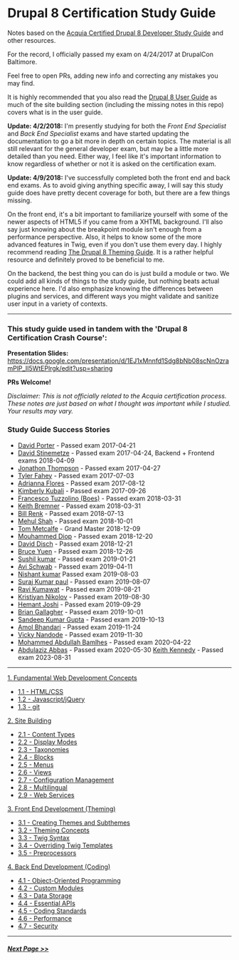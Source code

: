 # Drupal 8 Certification Study Guide

Notes based on the [Acquia Certified Drupal 8 Developer Study Guide](https://acquia-academy.gitbooks.io/study-guide-acquia-certified-drupal-8-developer/content/study-guide.html) and other resources.

For the record, I officially passed my exam on 4/24/2017 at DrupalCon Baltimore.

Feel free to open PRs, adding new info and correcting any mistakes you may find.

It is highly recommended that you also read the [Drupal 8 User Guide](https://www.drupal.org/docs/user_guide/en/index.html) as much of the site building section (including the missing notes in this repo) covers what is in the user guide.

**Update: 4/2/2018:**
I'm presently studying for both the *Front End Specialist* and *Back End Specialist* exams and have started updating the documentation to go a bit more in depth on certain topics. The material is all still relevant for the general developer exam, but may be a little more detailed than you need. Either way, I feel like it's important information to know regardless of whether or not it is asked on the certification exam.

**Update: 4/9/2018:**
I've successfully completed both the front end and back end exams. As to avoid giving anything specific away, I will say this study guide does have pretty decent coverage for both, but there are a few things missing. 

On the front end, it's a bit important to familiarize yourself with some of the newer aspects of HTML5 if you came from a XHTML background. I'll also say just knowing about the breakpoint module isn't enough from a performance perspective. Also, it helps to know some of the more advanced features in Twig, even if you don't use them every day. I highly recommend reading [The Drupal 8 Theming Guide](https://sqndr.github.io/d8-theming-guide/index.html). It is a rather helpful resource and definitely proved to be beneficial to me. 

On the backend, the best thing you can do is just build a module or two. We could add all kinds of things to the study guide, but nothing beats actual experience here. I'd also emphasize knowing the differences between plugins and services, and different ways you might validate and sanitize user input in a variety of contexts.

---

### This study guide used in tandem with the 'Drupal 8 Certification Crash Course':
**Presentation Slides:** https://docs.google.com/presentation/d/1EJ1xMnnfd1Sdg8bNb08scNnOzramPlP_II5WtEPlrgk/edit?usp=sharing

**PRs Welcome!**

*Disclaimer: This is not officially related to the Acquia certification process. These notes are just based on what I thought was important while I studied. Your results may vary.*

### Study Guide Success Stories
- [David Porter](https://certification.acquia.com/user/1978) - Passed exam 2017-04-21
- [David Stinemetze](https://certification.acquia.com/user/4414) - Passed exam 2017-04-24, Backend + Frontend exams 2018-04-09
- [Jonathon Thompson](https://certification.acquia.com/user/2580) - Passed exam 2017-04-27
- [Tyler Fahey](https://certification.acquia.com/user/4647) - Passed exam 2017-07-03
- [Adrianna Flores](https://certification.acquia.com/user/4694) - Passed exam 2017-08-12
- [Kimberly Kubali](https://certification.acquia.com/user/1306) - Passed exam 2017-09-26
- [Francesco Tuzzolino (Boes)](https://certification.acquia.com/user/5647) - Passed exam 2018-03-31
- [Keith Bremner](https://certification.acquia.com/user/2268) - Passed exam 2018-03-31
- [Bill Renk](https://certification.acquia.com/user/6073) - Passed exam 2018-07-13
- [Mehul Shah](https://certification.acquia.com/user/6342) - Passed exam 2018-10-01
- [Tom Metcalfe](https://certification.acquia.com/user/5954) - Grand Master 2018-12-09
- [Mouhammed Diop](https://certification.acquia.com/user/375) - Passed exam 2018-12-20
- [David Disch](https://certification.acquia.com/user/5923) - Passed exam 2018-12-21
- [Bruce Yuen](https://certification.acquia.com/user/5375) - Passed exam 2018-12-26
- [Sushil kumar](https://certification.acquia.com/user/6724) - Passed exam 2019-01-21
- [Avi Schwab](https://certification.acquia.com/user/6900) - Passed exam 2019-04-11
- [Nishant kumar](https://certification.acquia.com/user/4349) Passed exam 2019-08-03
- [Suraj Kumar paul](https://certification.acquia.com/user/261) - Passed exam 2019-08-07
- [Ravi Kumawat](https://certification.acquia.com/user/7453) - Passed exam 2019-08-21
- [Kristiyan Nikolov](https://certification.acquia.com/user/7273) - Passed exam 2019-08-30
- [Hemant Joshi](https://certification.acquia.com/user/7759) - Passed exam 2019-09-29
- [Brian Gallagher](https://certification.acquia.com/user/4543) - Passed exam 2019-10-01
- [Sandeep Kumar Gupta](https://certification.acquia.com/user/7159) - Passed exam 2019-10-13
- [Amol Bhandari](https://certification.acquia.com/user/3264) - Passed exam 2019-11-24
- [Vicky Nandode](https://certification.acquia.com/user/7955) - Passed exam 2019-11-30
- [Mohammed Abdullah Bamlhes](https://certification.acquia.com/user/5223) - Passed exam 2020-04-22
- [Abdulaziz Abbas](https://certification.acquia.com/user/5185) - Passed exam 2020-05-30
  [Keith Kennedy](https://dev.acquia.com/person/community/keith-kennedy) - Passed exam 2023-08-31

---

[1. Fundamental Web Development Concepts](1-fundamentals)
  - [1.1 - HTML/CSS](1-fundamentals/1.1-html-css.md)
  - [1.2 - Javascript/jQuery](1-fundamentals/1.2-javascript-jquery.md)
  - [1.3 - git](1-fundamentals/1.3-git.md)

[2. Site Building](2-site-building)
  - [2.1 - Content Types](2-site-building/2.1-content-types.md)
  - [2.2 - Display Modes](2-site-building/2.2-display-modes.md)
  - [2.3 - Taxonomies](2-site-building/2.3-taxonomies.md)
  - [2.4 - Blocks](2-site-building/2.4-blocks.md)
  - [2.5 - Menus](2-site-building/2.5-menus.md)
  - [2.6 - Views](2-site-building/2.6-views.md)
  - [2.7 - Configuration Management](2-site-building/2.7-configuration-management.md)
  - [2.8 - Multilingual](2-site-building/2.8-multilingual.md)
  - [2.9 - Web Services](2-site-building/2.9-web-services.md)

[3. Front End Development (Theming)](3-front-end-development)
  - [3.1 - Creating Themes and Subthemes](3-front-end-development/3.1-creating-themes.md)
  - [3.2 - Theming Concepts](3-front-end-development/3.2-theming-concepts.md)
  - [3.3 - Twig Syntax](3-front-end-development/3.3-twig-syntax.md)
  - [3.4 - Overriding Twig Templates](3-front-end-development/3.4-twig-templates.md)
  - [3.5 - Preprocessors](3-front-end-development/3.5-preprocessors.md)

[4. Back End Development (Coding)](4-back-end-development)
  - [4.1 - Object-Oriented Programming](4-back-end-development/4.1-oop.md)
  - [4.2 - Custom Modules](4-back-end-development/4.2-custom-modules.md)
  - [4.3 - Data Storage](4-back-end-development/4.3-data-storage.md)
  - [4.4 - Essential APIs](4-back-end-development/4.4-essential-apis.md)
  - [4.5 - Coding Standards](4-back-end-development/4.5-coding-standards.md)
  - [4.6 - Performance](4-back-end-development/4.6-performance.md)
  - [4.7 - Security](4-back-end-development/4.7-security.md)

---

##### [Next Page >>](1-fundamentals/README.md)

